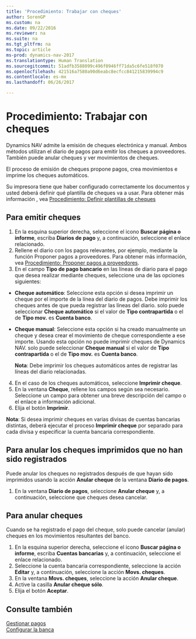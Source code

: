 ```yaml
---
title: 'Procedimiento: Trabajar con cheques'
author: SorenGP
ms.custom: na
ms.date: 09/22/2016
ms.reviewer: na
ms.suite: na
ms.tgt_pltfrm: na
ms.topic: article
ms-prod: dynamics-nav-2017
ms.translationtype: Human Translation
ms.sourcegitcommit: 51adfb3588099c496f0946ff71da5c6fe518f070
ms.openlocfilehash: 421516a7580a90d6eabc8ecfcc841215839994c9
ms.contentlocale: es-mx
ms.lasthandoff: 06/26/2017

---
```


# <a name="how-to-work-with-checks"></a>Procedimiento: Trabajar con cheques
Dynamics NAV admite la emisión de cheques electrónica y manual. Ambos métodos utilizan el diario de pagos para emitir los cheques a proveedores. También puede anular cheques y ver movimientos de cheques.

El proceso de emisión de cheques propone pagos, crea movimientos e imprime los cheques automáticos.

Su impresora tiene que haber configurado correctamente los documentos y usted deberá definir qué plantilla de cheques va a usar. Para obtener más información , vea [Procedimiento: Definir plantillas de cheques](finance-setup-how-define-check-layouts.md)

## <a name="to-issue-checks"></a>Para emitir cheques
1. En la esquina superior derecha, seleccione el icono **Buscar página o informe**, escriba **Diarios de pago** y, a continuación, seleccione el enlace relacionado.
2. Rellene el diario con los pagos relevantes, por ejemplo, mediante la función Proponer pagos a proveedores. Para obtener más información, vea [Procedimiento: Proponer pagos a proveedores](payables-how-suggest-vendor-payments.md).
3. En el campo **Tipo de pago bancario** en las líneas de diario para el pago que desea realizar mediante cheques, seleccione una de las opciones siguientes:

 - **Cheque automático**: Seleccione esta opción si desea imprimir un cheque por el importe de la línea del diario de pagos. Debe imprimir los cheques antes de que pueda registrar las líneas del diario. solo puede seleccionar **Cheque automático** si el valor de **Tipo contrapartida** o el de **Tipo mov.** es **Cuenta banco**.

 - **Cheque manual**: Seleccione esta opción si ha creado manualmente un cheque y desea crear el movimiento de cheque correspondiente a ese importe. Usando esta opción no puede imprimir cheques de Dynamics NAV. solo puede seleccionar **Cheque manual** si el valor de **Tipo contrapartida** o el de **Tipo mov.** es **Cuenta banco**.

    **Nota**: Debe imprimir los cheques automáticos antes de registrar las líneas del diario relacionadas.
4. En el caso de los cheques automáticos, seleccione **Imprimir cheque**.
5. En la ventana **Cheque**, rellene los campos según sea necesario. Seleccione un campo para obtener una breve descripción del campo o el enlace a información adicional.
6. Elija el botón **Imprimir**.

**Nota**: Si desea imprimir cheques en varias divisas de cuentas bancarias distintas, deberá ejecutar el proceso **Imprimir cheque** por separado para cada divisa y especificar la cuenta bancaria correspondiente.

## <a name="to-cancel-printed-checks-that-are-not-posted"></a>Para anular los cheques imprimidos que no han sido registrados
Puede anular los cheques no registrados después de que hayan sido imprimidos usando la acción **Anular cheque** de la ventana **Diario de pagos**.
1. En la ventana **Diario de pagos**, seleccione **Anular cheque** y, a continuación, seleccione que cheques desea cancelar.

## <a name="to-void-checks"></a>Para anular cheques
Cuando se ha registrado el pago del cheque, solo puede cancelar (anular) cheques en los movimientos resultantes del banco.

1. En la esquina superior derecha, seleccione el icono **Buscar página o informe**, escriba **Cuentas bancarias** y, a continuación, seleccione el enlace relacionado.
2. Seleccione la cuenta bancaria correspondiente, seleccione la acción **Editar** y, a continuación, seleccione la acción **Movs. cheques**.
3. En la ventana **Movs. cheques**, seleccione la acción **Anular cheque**.
4. Active la casilla **Anular cheque sólo**.
5. Elija el botón **Aceptar**.

## <a name="see-also"></a>Consulte también
[Gestionar pagos](payables-manage-payables.md)  
[Configurar la banca](bank-setup-banking.md)  

